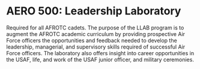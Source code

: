 # AERO 500: Leadership Laboratory

Required for all AFROTC cadets. The purpose of the LLAB program is to augment the AFROTC academic curriculum by providing prospective Air Force officers the opportunities and feedback needed to develop the leadership, managerial, and supervisory skills required of successful Air Force officers. The laboratory also offers insight into career opportunities in the USAF, life, and work of the USAF junior officer, and military ceremonies.